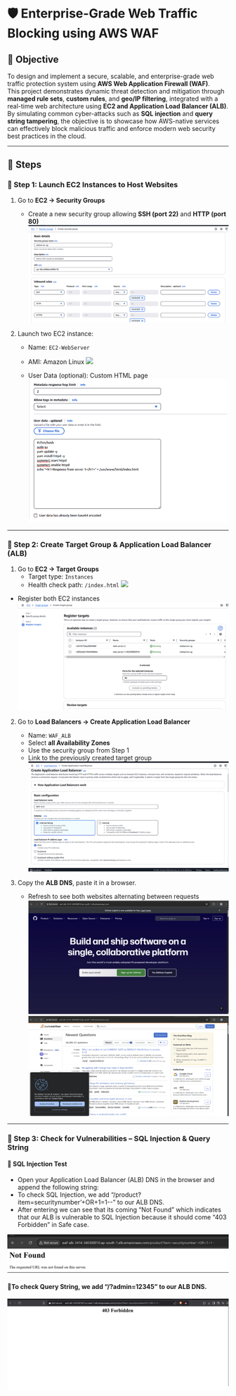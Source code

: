 # 🛡️ Enterprise-Grade Web Traffic Blocking using AWS WAF

## 🎯 Objective

To design and implement a secure, scalable, and enterprise-grade web traffic protection system using **AWS Web Application Firewall (WAF)**.  
This project demonstrates dynamic threat detection and mitigation through **managed rule sets**, **custom rules**, and **geo/IP filtering**, integrated with a real-time web architecture using **EC2 and Application Load Balancer (ALB)**.  
By simulating common cyber-attacks such as **SQL injection** and **query string tampering**, the objective is to showcase how AWS-native services can effectively block malicious traffic and enforce modern web security best practices in the cloud.

---

## 🧪 Steps

### 🔹 Step 1: Launch EC2 Instances to Host Websites

1. Go to **EC2 → Security Groups**  
   - Create a new security group allowing **SSH (port 22)** and **HTTP (port 80)**
![](images/s1.png)

2. Launch two EC2 instance:  
   - Name: `EC2-WebServer`  
   - AMI: Amazon Linux
![](images/s2(2).png)

   - User Data (optional): Custom HTML page
![](images/s2.1.png)
---

### 🔹 Step 2: Create Target Group & Application Load Balancer (ALB)

1. Go to **EC2 → Target Groups**
   - Target type: `Instances`
   - Health check path: `/index.html`
![](images/s3(2).png)
  - Register both EC2 instances
![](images/s3.1.png)

2. Go to **Load Balancers → Create Application Load Balancer**
   - Name: `WAF_ALB`
   - Select **all Availability Zones**
   - Use the security group from Step 1
   - Link to the previously created target group
![](images/s3.2.png)


3. Copy the **ALB DNS**, paste it in a browser.  
   - Refresh to see both websites alternating between requests
![](images/s3.3.png)
![](images/s3.4.png)

---

### 🔹 Step 3: Check for Vulnerabilities – SQL Injection & Query String

#### 🔸 SQL Injection Test
- Open your Application Load Balancer (ALB) DNS in the browser and append the following string:
- To check SQL Injection, we add “/product?item=securitynumber’+OR+1=1--” to our ALB DNS.
- After entering we can see that its coming “Not Found” which indicates that our ALB is vulnerable to SQL Injection because it should come “403 Forbidden” in Safe case.
  
![](images/4.1.png)


#### 🔸To check Query String, we add “/?admin=12345” to our ALB DNS.

![](images/4.2.png)

